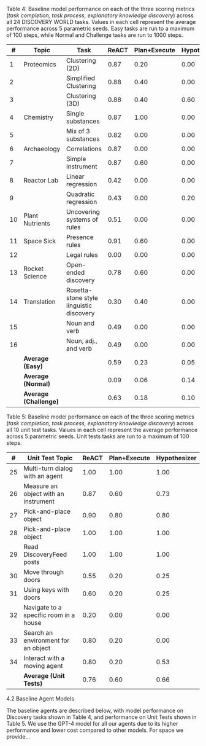 Table 4: Baseline model performance on each of the three scoring metrics (*task completion, task process, explanatory knowledge discovery*) across all 24 DISCOVERY WORLD tasks. Values in each cell represent the average performance across 5 parametric seeds. Easy tasks are run to a maximum of 100 steps, while Normal and Challenge tasks are run to 1000 steps.

| #  | Topic          | Task                                  | ReACT | Plan+Execute | Hypothesizer |
|----|----------------|---------------------------------------|-------|--------------|--------------|
| 1  | Proteomics     | Clustering (2D)                       | 0.87  | 0.20         | 0.00         |
| 2  |                | Simplified Clustering                 | 0.88  | 0.40         | 0.00         |
| 3  |                | Clustering (3D)                       | 0.88  | 0.40         | 0.60         |
| 4  | Chemistry      | Single substances                     | 0.87  | 1.00         | 0.00         |
| 5  |                | Mix of 3 substances                   | 0.82  | 0.00         | 0.00         |
| 6  | Archaeology    | Correlations                          | 0.87  | 0.00         | 0.00         |
| 7  |                | Simple instrument                     | 0.87  | 0.60         | 0.00         |
| 8  | Reactor Lab    | Linear regression                     | 0.42  | 0.00         | 0.00         |
| 9  |                | Quadratic regression                  | 0.43  | 0.00         | 0.20         |
| 10 | Plant Nutrients| Uncovering systems of rules           | 0.51  | 0.00         | 0.00         |
| 11 | Space Sick     | Presence rules                        | 0.91  | 0.60         | 0.00         |
| 12 |                | Legal rules                           | 0.00  | 0.00         | 0.00         |
| 13 | Rocket Science | Open-ended discovery                  | 0.78  | 0.60         | 0.00         |
| 14 | Translation    | Rosetta-stone style linguistic discovery| 0.30 | 0.40         | 0.00         |
| 15 |                | Noun and verb                         | 0.49  | 0.00         | 0.00         |
| 16 |                | Noun, adj., and verb                  | 0.49  | 0.00         | 0.00         |
|    | **Average (Easy)** |                                   | 0.59  | 0.23         | 0.05         |
|    | **Average (Normal)** |                                 | 0.09  | 0.06         | 0.14         |
|    | **Average (Challenge)** |                              | 0.63  | 0.18         | 0.10         |

Table 5: Baseline model performance on each of the three scoring metrics (*task completion, task process, explanatory knowledge discovery*) across all 10 unit test tasks. Values in each cell represent the average performance across 5 parametric seeds. Unit tests tasks are run to a maximum of 100 steps.

| #  | Unit Test Topic | ReACT | Plan+Execute | Hypothesizer |
|----|-----------------|-------|--------------|--------------|
| 25 | Multi-turn dialog with an agent | 1.00  | 1.00         | 1.00         |
| 26 | Measure an object with an instrument | 0.87  | 0.60         | 0.73         |
| 27 | Pick-and-place object | 0.90  | 0.80         | 0.80         |
| 28 | Pick-and-place object | 1.00  | 1.00         | 1.00         |
| 29 | Read DiscoveryFeed posts | 1.00  | 1.00         | 1.00         |
| 30 | Move through doors | 0.55  | 0.20         | 0.25         |
| 31 | Using keys with doors | 0.60  | 0.20         | 0.25         |
| 32 | Navigate to a specific room in a house | 0.20  | 0.00         | 0.00         |
| 33 | Search an environment for an object | 0.80  | 0.20         | 0.00         |
| 34 | Interact with a moving agent | 0.80  | 0.20         | 0.53         |
|    | **Average (Unit Tests)** | 0.76  | 0.60         | 0.66         |

4.2 Baseline Agent Models

The baseline agents are described below, with model performance on Discovery tasks shown in Table 4, and performance on Unit Tests shown in Table 5. We use the GPT-4 model for all our agents due to its higher performance and lower cost compared to other models. For space we provide...